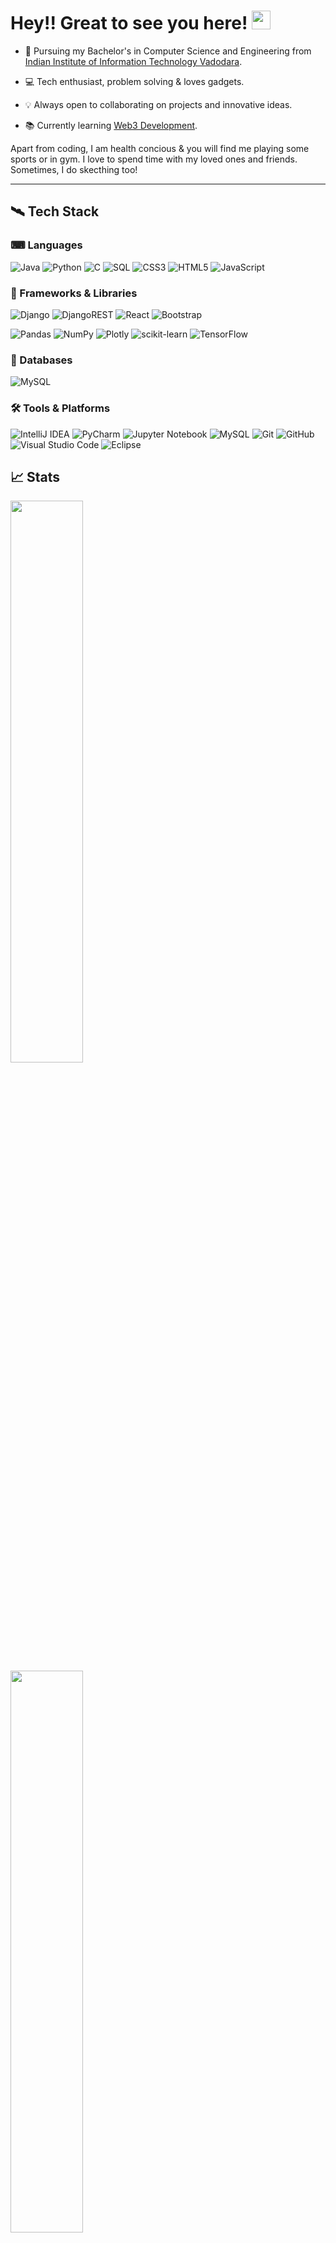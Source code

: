 # Hey!! Great to see you here! <img src="hi.gif" width="30px">

* 🏢 Pursuing my Bachelor's in Computer Science and Engineering from [Indian Institute of Information Technology Vadodara](http://www.iiitvadodara.ac.in/). 

* 💻 Tech enthusiast, problem solving & loves gadgets.

* 💡 Always open to collaborating on projects and innovative ideas. 

* 📚 Currently learning [Web3 Development](https://en.wikipedia.org/wiki/Web3).

Apart from coding, I am health concious & you will find me playing some sports or in gym. I love to spend time with my loved ones and friends. Sometimes, I do skecthing too!

---

## 🛰 Tech Stack

### ⌨ Languages


![Java](https://img.shields.io/badge/java-%23ED8B00.svg?style=for-the-badge&logo=java&logoColor=white)
![Python](https://img.shields.io/badge/python-3670A0?style=for-the-badge&logo=python&logoColor=ffdd54)
![C](https://img.shields.io/badge/c-%2300599C.svg?style=for-the-badge&logo=c&logoColor=white)
![SQL](https://img.shields.io/badge/%20-SQL-green)
![CSS3](https://img.shields.io/badge/css3-%231572B6.svg?style=for-the-badge&logo=css3&logoColor=white)
![HTML5](https://img.shields.io/badge/html5-%23E34F26.svg?style=for-the-badge&logo=html5&logoColor=white)
![JavaScript](https://img.shields.io/badge/javascript-%23323330.svg?style=for-the-badge&logo=javascript&logoColor=%23F7DF1E)
### 🧩 Frameworks & Libraries

![Django](https://img.shields.io/badge/django-%23092E20.svg?style=for-the-badge&logo=django&logoColor=white)
![DjangoREST](https://img.shields.io/badge/DJANGO-REST-ff1709?style=for-the-badge&logo=django&logoColor=white&color=ff1709&labelColor=gray)
![React](https://img.shields.io/badge/react-%2320232a.svg?style=for-the-badge&logo=react&logoColor=%2361DAFB)
![Bootstrap](https://img.shields.io/badge/bootstrap-%23563D7C.svg?style=for-the-badge&logo=bootstrap&logoColor=white)

![Pandas](https://img.shields.io/badge/pandas-%23150458.svg?style=for-the-badge&logo=pandas&logoColor=white)
![NumPy](https://img.shields.io/badge/numpy-%23013243.svg?style=for-the-badge&logo=numpy&logoColor=white)
![Plotly](https://img.shields.io/badge/Plotly-%233F4F75.svg?style=for-the-badge&logo=plotly&logoColor=white)
![scikit-learn](https://img.shields.io/badge/scikit--learn-%23F7931E.svg?style=for-the-badge&logo=scikit-learn&logoColor=white)
![TensorFlow](https://img.shields.io/badge/TensorFlow-%23FF6F00.svg?style=for-the-badge&logo=TensorFlow&logoColor=white)

### 🧾 Databases
![MySQL](https://img.shields.io/badge/mysql-%2300f.svg?style=for-the-badge&logo=mysql&logoColor=white)

### 🛠 Tools & Platforms
![IntelliJ IDEA](https://img.shields.io/badge/IntelliJIDEA-000000.svg?style=for-the-badge&logo=intellij-idea&logoColor=white)
![PyCharm](https://img.shields.io/badge/pycharm-143?style=for-the-badge&logo=pycharm&logoColor=black&color=black&labelColor=green)
![Jupyter Notebook](https://img.shields.io/badge/jupyter-%23FA0F00.svg?style=for-the-badge&logo=jupyter&logoColor=white)
![MySQL](https://img.shields.io/badge/MySQL-00000F?style=for-the-badge&logo=mysql&logoColor=white)
![Git](https://img.shields.io/badge/GIT-E44C30?style=flat&logo=git&logoColor=white)
![GitHub](https://img.shields.io/badge/GitHub-100000?style=flat&logo=github&logoColor=white)
![Visual Studio Code](https://img.shields.io/badge/Visual_Studio_Code-0078D4?style=flat&logo=visual%20studio%20code&logoColor=white)
![Eclipse](https://img.shields.io/badge/Eclipse-2C2255?style=flat&logo=eclipse&logoColor=white)

## 📈 Stats

  <img width="48%" src="https://github-readme-stats.vercel.app/api?username=9771-raj&show_icons=true&hide_border=true&theme=radical" />

  <br>

  <img width="48%" src="https://github-readme-streak-stats.herokuapp.com/?user=9771-raj&hide_border=true&theme=radical" />


## 🔝 Most used languages

<img alt="languages" src="https://github-readme-stats.vercel.app/api/top-langs/?username=9771-raj&layout=compact&hide_border=true&theme=radical" />

---
## 📊  Graph

![GitHub Activity Graph](https://activity-graph.herokuapp.com/graph?username=9771-raj&bg_color=000000&color=4fff67&line=4fff67&point=ffffff&area=true&hide_border=true)  
